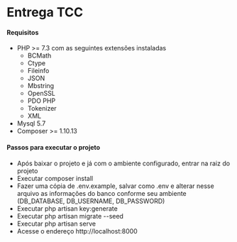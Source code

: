 # Entrega TCC
#### Requisitos
- PHP >= 7.3 com as seguintes extensões instaladas
  - BCMath
  - Ctype
  - Fileinfo
  - JSON
  - Mbstring
  - OpenSSL
  - PDO PHP
  - Tokenizer
  - XML
- Mysql 5.7
- Composer >= 1.10.13

#### Passos para executar o projeto
- Após baixar o projeto e já com o ambiente configurado, entrar na raiz do projeto
- Executar composer install
- Fazer uma cópia de .env.example, salvar como .env e alterar nesse arquivo as informações do banco conforme seu ambiente (DB_DATABASE, DB_USERNAME, DB_PASSWORD)
- Executar php artisan key:generate
- Executar php artisan migrate --seed
- Executar php artisan serve
- Acesse o endereço http://localhost:8000   
